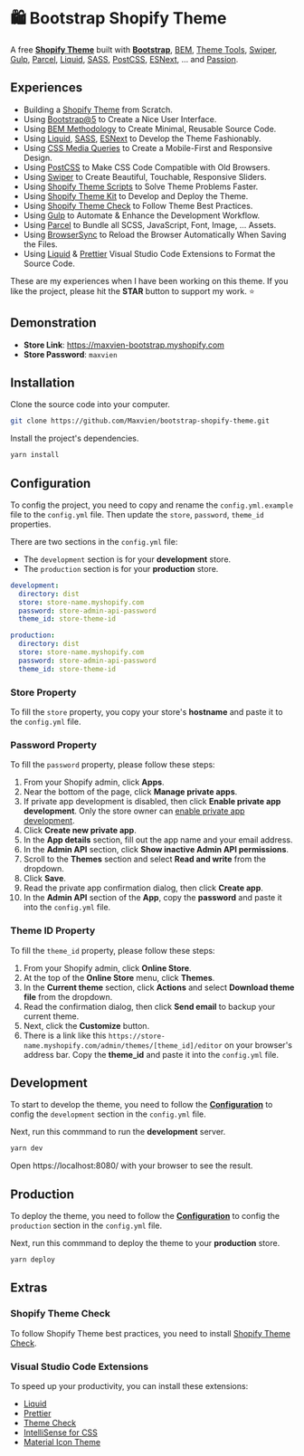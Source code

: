 # 🛍 Bootstrap Shopify Theme

A free [**Shopify Theme**](https://github.com/maxvien/bootstrap-shopify-theme) built with [**Bootstrap**](https://getbootstrap.com/), [BEM](http://getbem.com/), [Theme Tools](https://shopify.dev/tools/themes), [Swiper](https://swiperjs.com/), [Gulp](https://gulpjs.com/), [Parcel](https://parceljs.org/), [Liquid](https://shopify.github.io/liquid/), [SASS](https://sass-lang.com/), [PostCSS](https://postcss.org/), [ESNext](https://en.wikipedia.org/wiki/ECMAScript#ES.Next), ... and [Passion](https://www.urbandictionary.com/define.php?term=Passion).

## Experiences

- Building a [Shopify Theme](https://github.com/maxvien/bootstrap-shopify-theme) from Scratch.
- Using [Bootstrap@5](https://getbootstrap.com/) to Create a Nice User Interface.
- Using [BEM Methodology](http://getbem.com/) to Create Minimal, Reusable Source Code.
- Using [Liquid](https://shopify.github.io/liquid/), [SASS](https://sass-lang.com/), [ESNext](https://en.wikipedia.org/wiki/ECMAScript#ES.Next) to Develop the Theme Fashionably.
- Using [CSS Media Queries](https://www.w3schools.com/css/css_rwd_mediaqueries.asp) to Create a Mobile-First and Responsive Design.
- Using [PostCSS](https://postcss.org/) to Make CSS Code Compatible with Old Browsers.
- Using [Swiper](https://swiperjs.com/) to Create Beautiful, Touchable, Responsive Sliders.
- Using [Shopify Theme Scripts](https://github.com/Shopify/theme-scripts) to Solve Theme Problems Faster.
- Using [Shopify Theme Kit](https://github.com/Shopify/themekit) to Develop and Deploy the Theme.
- Using [Shopify Theme Check](https://github.com/Shopify/theme-check) to Follow Theme Best Practices.
- Using [Gulp](https://gulpjs.com/) to Automate & Enhance the Development Workflow.
- Using [Parcel](https://parceljs.org/) to Bundle all SCSS, JavaScript, Font, Image, ... Assets.
- Using [BrowserSync](https://github.com/Browsersync/browser-sync) to Reload the Browser Automatically When Saving the Files.
- Using [Liquid](https://marketplace.visualstudio.com/items?itemName=sissel.shopify-liquid) & [Prettier](https://marketplace.visualstudio.com/items?itemName=esbenp.prettier-vscode) Visual Studio Code Extensions to Format the Source Code.

These are my experiences when I have been working on this theme. If you like the project, please hit the **STAR** button to support my work. ⭐️

## Demonstration

- **Store Link**: https://maxvien-bootstrap.myshopify.com
- **Store Password**: `maxvien`

## Installation

Clone the source code into your computer.

```bash
git clone https://github.com/Maxvien/bootstrap-shopify-theme.git
```

Install the project's dependencies.

```bash
yarn install
```

## Configuration

To config the project, you need to copy and rename the `config.yml.example` file to the `config.yml` file. Then update the `store`, `password`, `theme_id` properties.

There are two sections in the `config.yml` file:

- The `development` section is for your **development** store.
- The `production` section is for your **production** store.

```yml
development:
  directory: dist
  store: store-name.myshopify.com
  password: store-admin-api-password
  theme_id: store-theme-id

production:
  directory: dist
  store: store-name.myshopify.com
  password: store-admin-api-password
  theme_id: store-theme-id
```

### Store Property

To fill the `store` property, you copy your store's **hostname** and paste it to the `config.yml` file.

### Password Property

To fill the `password` property, please follow these steps:

1. From your Shopify admin, click **Apps**.
2. Near the bottom of the page, click **Manage private apps**.
3. If private app development is disabled, then click **Enable private app development**. Only the store owner can [enable private app development](https://help.shopify.com/en/manual/apps/private-apps?#enable-private-app-development-from-the-shopify-admin).
4. Click **Create new private app**.
5. In the **App details** section, fill out the app name and your email address.
6. In the **Admin API** section, click **Show inactive Admin API permissions**.
7. Scroll to the **Themes** section and select **Read and write** from the dropdown.
8. Click **Save**.
9. Read the private app confirmation dialog, then click **Create app**.
10. In the **Admin API** section of the **App**, copy the **password** and paste it into the `config.yml` file.

### Theme ID Property

To fill the `theme_id` property, please follow these steps:

1. From your Shopify admin, click **Online Store**.
2. At the top of the **Online Store** menu, click **Themes**.
3. In the **Current theme** section, click **Actions** and select **Download theme file** from the dropdown.
4. Read the confirmation dialog, then click **Send email** to backup your current theme.
5. Next, click the **Customize** button.
6. There is a link like this `https://store-name.myshopify.com/admin/themes/[theme_id]/editor` on your browser's address bar. Copy the **theme_id** and paste it into the `config.yml` file.

## Development

To start to develop the theme, you need to follow the [**Configuration**](#configuration) to config the `development` section in the `config.yml` file.

Next, run this commmand to run the **development** server.

```bash
yarn dev
```

Open https://localhost:8080/ with your browser to see the result.

## Production

To deploy the theme, you need to follow the [**Configuration**](#configuration) to config the `production` section in the `config.yml` file.

Next, run this commmand to deploy the theme to your **production** store.

```bash
yarn deploy
```

## Extras

### Shopify Theme Check

To follow Shopify Theme best practices, you need to install [Shopify Theme Check](https://github.com/Shopify/theme-check#installation).

### Visual Studio Code Extensions

To speed up your productivity, you can install these extensions:

- [Liquid](https://marketplace.visualstudio.com/items?itemName=sissel.shopify-liquid)
- [Prettier](https://marketplace.visualstudio.com/items?itemName=esbenp.prettier-vscode)
- [Theme Check](https://marketplace.visualstudio.com/items?itemName=Shopify.theme-check-vscode)
- [IntelliSense for CSS](https://marketplace.visualstudio.com/items?itemName=Zignd.html-css-class-completion)
- [Material Icon Theme](https://marketplace.visualstudio.com/items?itemName=PKief.material-icon-theme)
